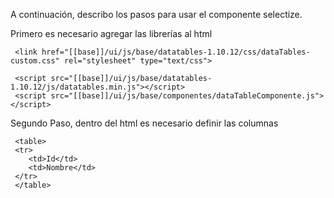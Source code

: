 A continuación, describo los pasos para usar el componente selectize.

Primero es necesario agregar las librerías al html

     <link href="[[base]]/ui/js/base/datatables-1.10.12/css/dataTables-custom.css" rel="stylesheet" type="text/css">
     
     <script src="[[base]]/ui/js/base/datatables-1.10.12/js/datatables.min.js"></script>
     <script src="[[base]]/ui/js/base/componentes/dataTableComponente.js"></script>
        
Segundo Paso, dentro del html es necesario definir las columnas

     <table>
     <tr>
        <td>Id</td>
        <td>Nombre</td>
     </tr>
     </table>
